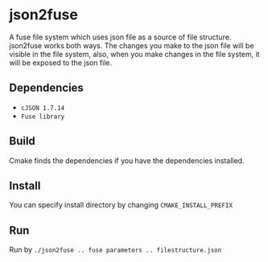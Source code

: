 # json2fuse

A fuse file system which uses json file as a source of file structure. json2fuse works both ways. The changes you make to the json file will be visible in the file system, also, when you make changes in the file system, it will be exposed to the json file.

## Dependencies
- `cJSON 1.7.14`
- `Fuse library`


## Build
Cmake finds the dependencies if you have the dependencies installed.

## Install
You can specify install directory by changing `CMAKE_INSTALL_PREFIX`

## Run

Run by `./json2fuse .. fuse parameters .. filestructure.json`



